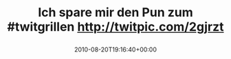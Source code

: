 ---
retweeted: false
source: <a href="http://twitter.com" rel="nofollow">Twitter Web Client</a>
entities:
  hashtags:
  - text: twitgrillen
    indices:
    - '26'
    - '38'
  symbols: []
  user_mentions: []
  urls: []
display_text_range:
- '0'
- '64'
favorite_count: '0'
id_str: '21688474786'
truncated: false
retweet_count: '0'
id: '21688474786'
created_at: Fri Aug 20 19:16:40 +0000 2010
favorited: false
full_text: 'Ich spare mir den Pun zum #twitgrillen http://twitpic.com/2gjrzt'
lang: de
tags:
- twitgrillen
- pesos/twitter
date: '2010-08-20T19:16:40+00:00'
src: https://twitter.com/bascht/status/21688474786
original_url: https://twitter.com/bascht/status/21688474786
type: twitter_tweet
text: 'Ich spare mir den Pun zum #twitgrillen http://twitpic.com/2gjrzt'
title: 'Ich spare mir den Pun zum #twitgrillen http://twitpic.com/2gjrzt

  '

---
